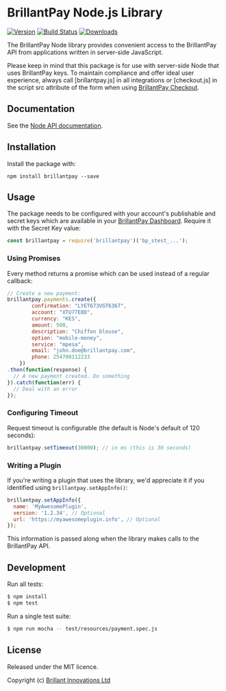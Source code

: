 # BrillantPay Node.js Library

[![Version](https://img.shields.io/npm/v/brillantpay.svg)](https://www.npmjs.org/package/brillantpay)
[![Build Status](https://travis-ci.org/BrillantPay/brillantpay-node.svg?branch=master)](https://travis-ci.org/BrillantPay/brillantpay-node)
[![Downloads](https://img.shields.io/npm/dm/brillantpay.svg)](https://www.npmjs.com/package/brillantpay)

The BrillantPay Node library provides convenient access to the BrillantPay API
from applications written in server-side JavaScript.

Please keep in mind that this package is for use with server-side Node that
uses BrillantPay keys. To maintain compliance and offer ideal user experience,
always call [brillantpay.js] in all integrations or [checkout.js] in the script
src attribute of the form when using [BrillantPay Checkout](http://docs.brillantpay.com).

## Documentation

See the [Node API documentation](http://docs.brillantpay.com).

## Installation

Install the package with:

    npm install brillantpay --save

## Usage

The package needs to be configured with your account's publishable and secret
keys which are available in your [BrillantPay Dashboard](http://dashboard.brillantpay.com).
Require it with the Secret Key value:

``` js
const brillantpay = require('brillantpay')('bp_stest_...');
```

### Using Promises

Every method returns a promise which can be used instead of a regular
callback:

``` js
// Create a new payment:
brillantpay.payments.create({
        confirmation: "LYET673VGT6367",
        account: "XTU77E8D",
        currency: "KES",
        amount: 500,
        description: "Chiffon blouse",
        option: "mobile-money",
        service: "mpesa",
        email: "john.doe@brillantpay.com",
        phone: 254700112233
    })
.then(function(response) {
  // A new payment created. Do something
}).catch(function(err) {
  // Deal with an error
});
```

### Configuring Timeout

Request timeout is configurable (the default is Node's default of 120 seconds):

``` js
brillantpay.setTimeout(30000); // in ms (this is 30 seconds)
```

### Writing a Plugin

If you're writing a plugin that uses the library, we'd appreciate it if you identified using `brillantpay.setAppInfo()`:

``` js
brillantpay.setAppInfo({
  name: 'MyAwesomePlugin',
  version: '1.2.34', // Optional
  url: 'https://myawesomeplugin.info', // Optional
});
```

This information is passed along when the library makes calls to the BrillantPay API.

## Development

Run all tests:

``` bash
$ npm install
$ npm test
```

Run a single test suite:

```bash
$ npm run mocha -- test/resources/payment.spec.js
```

## License

Released under the MIT licence.

Copyright (c) [Brillant Innovations Ltd](http://brillantinnovations.com)